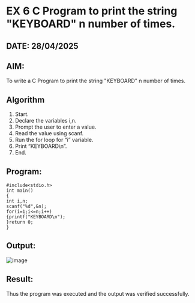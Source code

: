 # EX 6 C Program to print the string "KEYBOARD" n number of times.
## DATE: 28/04/2025
## AIM:
To write a C Program to print the string "KEYBOARD" n number of times.

## Algorithm
1. Start.
2. Declare the variables i,n.
3. Prompt the user to enter a value.
4. Read the value using scanf.
5. Run the for loop for “i” variable.
6. Print “KEYBOARD\n”.
7. End.
## Program:
```
#include<stdio.h>
int main()
{
int i,n;
scanf("%d",&n);
for(i=1;i<=n;i++)
{printf("KEYBOARD\n");
}return 0;
}

```

## Output:

![image](https://github.com/user-attachments/assets/e5b88ed2-e616-4335-956e-4e3eb2ae53be)


## Result:
Thus the program was executed and the output was verified successfully.
